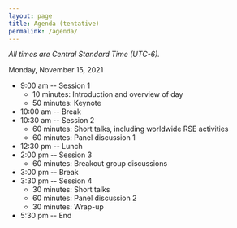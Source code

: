 ```yaml
---
layout: page
title: Agenda (tentative)
permalink: /agenda/
---
```


*All times are Central Standard Time (UTC-6).*

Monday, November 15, 2021

- 9:00 am -- Session 1
    - 10 minutes: Introduction and overview of day
    - 50 minutes: Keynote
- 10:00 am -- Break
- 10:30 am -- Session 2
    - 60 minutes: Short talks, including worldwide RSE activities
    - 60 minutes: Panel discussion 1
- 12:30 pm -- Lunch
- 2:00 pm -- Session 3
    - 60 minutes: Breakout group discussions
- 3:00 pm -- Break
- 3:30 pm -- Session 4
    - 30 minutes: Short talks
    - 60 minutes: Panel discussion 2
    - 30 minutes: Wrap-up
- 5:30 pm -- End


